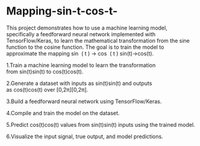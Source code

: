 # Mapping-sin-t-cos-t-
This project demonstrates how to use a machine learning model, specifically a feedforward neural network implemented with TensorFlow/Keras, to learn the mathematical transformation from the sine function to the cosine function. The goal is to train the model to approximate the mapping  sin ⁡ ( t ) → cos ⁡ ( t ) sin(t)→cos(t).



1.Train a machine learning model to learn the transformation from sin⁡(t)sin(t) to cos⁡(t)cos(t).

2.Generate a dataset with inputs as sin⁡(t)sin(t) and outputs as cos⁡(t)cos(t) over [0,2π][0,2π].

3.Build a feedforward neural network using TensorFlow/Keras.

4.Compile and train the model on the dataset.

5.Predict cos⁡(t)cos(t) values from sin⁡(t)sin(t) inputs using the trained model.

6.Visualize the input signal, true output, and model predictions.
